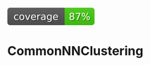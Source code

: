 [![Code Coverage](https://raw.githubusercontent.com/bkellerlab/CommonNNClustering/master/badges/coverage.svg)](https://github.com/bkellerlab/CommonNNClustering)

# CommonNNClustering